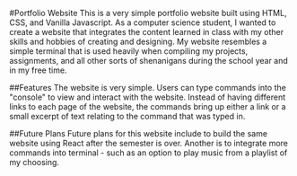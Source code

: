 #Portfolio Website
This is a very simple portfolio website built using HTML, CSS, and Vanilla Javascript. As a computer science student, I wanted to create a website that integrates the content learned in class with my other skills and hobbies of creating and designing.
My website resembles a simple terminal that is used heavily when compiling my projects, assignments, and all other sorts of shenanigans during the school year and in my free time.

##Features
The website is very simple. Users can type commands into the "console" to view and interact with the website. Instead of having different links to each page of the website, the commands bring up either a link or a small excerpt of text relating to the command that was typed in.

##Future Plans
Future plans for this website include to build the same website using React after the semester is over. Another is to integrate more commands into terminal - such as an option to play music from a playlist of my choosing.